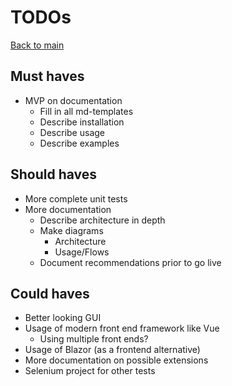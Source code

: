 # TODOs

[Back to main](../README.md)

## Must haves
- MVP on documentation
  - Fill in all md-templates
  - Describe installation
  - Describe usage
  - Describe examples

## Should haves
- More complete unit tests
- More documentation
  - Describe architecture in depth
  - Make diagrams
    - Architecture
    - Usage/Flows
  - Document recommendations prior to go live

## Could haves
- Better looking GUI
- Usage of modern front end framework like Vue
  - Using multiple front ends?
- Usage of Blazor (as a frontend alternative)
- More documentation on possible extensions
- Selenium project for other tests
